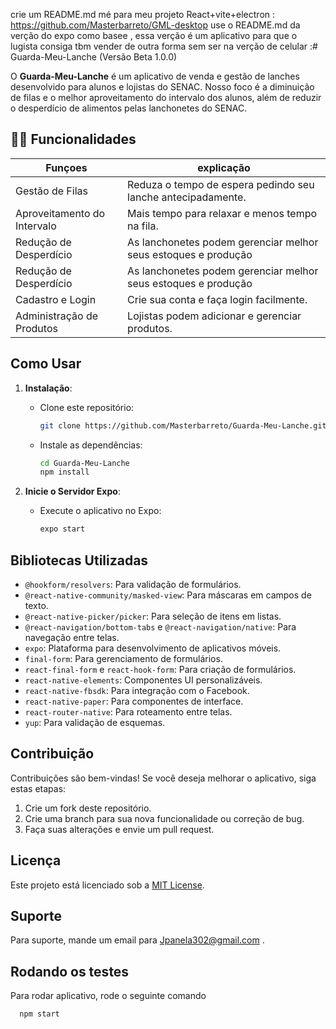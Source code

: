 crie um README.md mé para meu projeto React+vite+electron : https://github.com/Masterbarreto/GML-desktop use o README.md da verção do expo como basee , essa verção é um aplicativo para que o lugista consiga tbm vender de outra forma sem ser na verção de celular :# Guarda-Meu-Lanche (Versão Beta 1.0.0)

O **Guarda-Meu-Lanche** é um aplicativo de venda e gestão de lanches desenvolvido para alunos e lojistas do SENAC. Nosso foco é a diminuição de filas e o melhor aproveitamento do intervalo dos alunos, além de reduzir o desperdício de alimentos pelas lanchonetes do SENAC.

## 👩‍💻 Funcionalidades

| Funçoes  |    explicação   |
|-----------|----------------|
|Gestão de Filas| Reduza o tempo de espera pedindo seu lanche antecipadamente.|
|Aproveitamento do Intervalo| Mais tempo para relaxar e menos tempo na fila.|
|Redução de Desperdício | As lanchonetes podem gerenciar melhor seus estoques e produção|
|Redução de Desperdício | As lanchonetes podem gerenciar melhor seus estoques e produção|
|Cadastro e Login | Crie sua conta e faça login facilmente.|
|Administração de Produtos|  Lojistas podem adicionar e gerenciar produtos.|

## Como Usar

1. **Instalação**:
   - Clone este repositório:

     ```bash
     git clone https://github.com/Masterbarreto/Guarda-Meu-Lanche.git
     ```

   - Instale as dependências:

     ```bash
     cd Guarda-Meu-Lanche
     npm install
     ```

2. **Inicie o Servidor Expo**:
   - Execute o aplicativo no Expo:

     ```bash
     expo start
     ```
## Bibliotecas Utilizadas

- `@hookform/resolvers`: Para validação de formulários.
- `@react-native-community/masked-view`: Para máscaras em campos de texto.
- `@react-native-picker/picker`: Para seleção de itens em listas.
- `@react-navigation/bottom-tabs` e `@react-navigation/native`: Para navegação entre telas.
- `expo`: Plataforma para desenvolvimento de aplicativos móveis.
- `final-form`: Para gerenciamento de formulários.
- `react-final-form` e `react-hook-form`: Para criação de formulários.
- `react-native-elements`: Componentes UI personalizáveis.
- `react-native-fbsdk`: Para integração com o Facebook.
- `react-native-paper`: Para componentes de interface.
- `react-router-native`: Para roteamento entre telas.
- `yup`: Para validação de esquemas.

## Contribuição

Contribuições são bem-vindas! Se você deseja melhorar o aplicativo, siga estas etapas:

1. Crie um fork deste repositório.
2. Crie uma branch para sua nova funcionalidade ou correção de bug.
3. Faça suas alterações e envie um pull request.

## Licença

Este projeto está licenciado sob a [MIT License](LICENSE).

## Suporte

Para suporte, mande um email para Jpanela302@gmail.com .


## Rodando os testes

Para rodar aplicativo, rode o seguinte comando

```bash
  npm start
```
